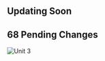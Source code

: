 ## Updating Soon

## 68 Pending Changes

![Unit 3](https://github.com/07Sushant/Data-Structures-and-Algorithms/raw/main/DPP/Unit%203/unit%203.png)
